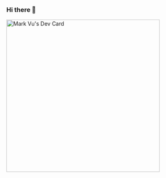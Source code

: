 ### Hi there 👋

<!--
**markvu2607/markvu2607** is a ✨ _special_ ✨ repository because its `README.md` (this file) appears on your GitHub profile.

Here are some ideas to get you started:

- 🔭 I’m currently working on ...
- 🌱 I’m currently learning ...
- 👯 I’m looking to collaborate on ...
- 🤔 I’m looking for help with ...
- 💬 Ask me about ...
- 📫 How to reach me: ...
- 😄 Pronouns: ...
- ⚡ Fun fact: ...
-->

<a href="https://app.daily.dev/markvu2607"><img src="https://api.daily.dev/devcards/866abc962c65440b8adfe730a54da783.png?r=rl9" width="400" alt="Mark Vu's Dev Card"/></a>
